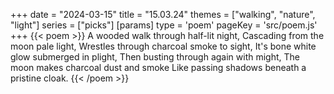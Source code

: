 +++
date = "2024-03-15"
title = "15.03.24"
themes = ["walking", "nature", "light"]
series = ["picks"]
[params]
  type = 'poem'
  pageKey = 'src/poem.js'
+++
{{< poem >}}
A wooded walk through half-lit night,
Cascading from the moon pale light,
Wrestles through charcoal smoke to sight,
It's bone white glow submerged in plight,
Then busting through again with might,
The moon makes charcoal dust and smoke 
Like passing shadows beneath a pristine cloak.
{{< /poem >}}